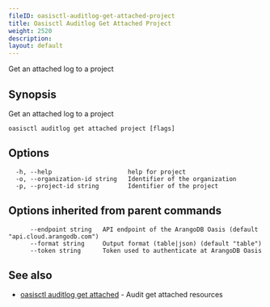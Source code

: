```yaml
---
fileID: oasisctl-auditlog-get-attached-project
title: Oasisctl Auditlog Get Attached Project
weight: 2520
description: 
layout: default
---
```

Get an attached log to a project

## Synopsis

Get an attached log to a project

```
oasisctl auditlog get attached project [flags]
```

## Options

```
  -h, --help                     help for project
  -o, --organization-id string   Identifier of the organization
  -p, --project-id string        Identifier of the project
```

## Options inherited from parent commands

```
      --endpoint string   API endpoint of the ArangoDB Oasis (default "api.cloud.arangodb.com")
      --format string     Output format (table|json) (default "table")
      --token string      Token used to authenticate at ArangoDB Oasis
```

## See also

* [oasisctl auditlog get attached](oasisctl-auditlog-get-attached)	 - Audit get attached resources

